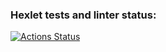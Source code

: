 ### Hexlet tests and linter status:
[![Actions Status](https://github.com/Zofore/qa-engineer-project-84/actions/workflows/hexlet-check.yml/badge.svg)](https://github.com/Zofore/qa-engineer-project-84/actions)